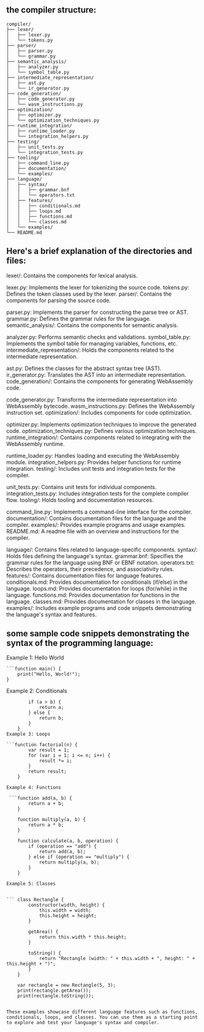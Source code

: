 ## the compiler structure:
    compiler/
    ├── lexer/
    │   ├── lexer.py
    │   └── tokens.py
    ├── parser/
    │   ├── parser.py
    │   └── grammar.py
    ├── semantic_analysis/
    │   ├── analyzer.py
    │   └── symbol_table.py
    ├── intermediate_representation/
    │   ├── ast.py
    │   └── ir_generator.py
    ├── code_generation/
    │   ├── code_generator.py
    │   └── wasm_instructions.py
    ├── optimization/
    │   ├── optimizer.py
    │   └── optimization_techniques.py
    ├── runtime_integration/
    │   ├── runtime_loader.py
    │   └── integration_helpers.py
    ├── testing/
    │   ├── unit_tests.py
    │   └── integration_tests.py
    ├── tooling/
    │   ├── command_line.py
    │   ├── documentation/
    │   └── examples/
    ├── language/
    │   ├── syntax/
    │   │   ├── grammar.bnf
    │   │   └── operators.txt
    │   ├── features/
    │   │   ├── conditionals.md
    │   │   ├── loops.md
    │   │   ├── functions.md
    │   │   └── classes.md
    │   └── examples/
    └── README.md

## Here's a brief explanation of the directories and files:

lexer/: Contains the components for lexical analysis.

lexer.py: Implements the lexer for tokenizing the source code.
tokens.py: Defines the token classes used by the lexer.
parser/: Contains the components for parsing the source code.

parser.py: Implements the parser for constructing the parse tree or AST.
grammar.py: Defines the grammar rules for the language.
semantic_analysis/: Contains the components for semantic analysis.

analyzer.py: Performs semantic checks and validations.
symbol_table.py: Implements the symbol table for managing variables, functions, etc.
intermediate_representation/: Holds the components related to the intermediate representation.

ast.py: Defines the classes for the abstract syntax tree (AST).
ir_generator.py: Translates the AST into an intermediate representation.
code_generation/: Contains the components for generating WebAssembly code.

code_generator.py: Transforms the intermediate representation into WebAssembly bytecode.
wasm_instructions.py: Defines the WebAssembly instruction set.
optimization/: Includes components for code optimization.

optimizer.py: Implements optimization techniques to improve the generated code.
optimization_techniques.py: Defines various optimization techniques.
runtime_integration/: Contains components related to integrating with the WebAssembly runtime.

runtime_loader.py: Handles loading and executing the WebAssembly module.
integration_helpers.py: Provides helper functions for runtime integration.
testing/: Includes unit tests and integration tests for the compiler.

unit_tests.py: Contains unit tests for individual components.
integration_tests.py: Includes integration tests for the complete compiler flow.
tooling/: Holds tooling and documentation resources.

command_line.py: Implements a command-line interface for the compiler.
documentation/: Contains documentation files for the language and the compiler.
examples/: Provides example programs and usage examples.
README.md: A readme file with an overview and instructions for the compiler.

language/: Contains files related to language-specific components.
syntax/: Holds files defining the language's syntax.
grammar.bnf: Specifies the grammar rules for the language using BNF or EBNF notation.
operators.txt: Describes the operators, their precedence, and associativity rules.
features/: Contains documentation files for language features.
conditionals.md: Provides documentation for conditionals (if/else) in the language.
loops.md: Provides documentation for loops (for/while) in the language.
functions.md: Provides documentation for functions in the language.
classes.md: Provides documentation for classes in the language.
examples/: Includes example programs and code snippets demonstrating the language's syntax and features.

 ## some sample code snippets demonstrating the syntax of the programming language:

Example 1: Hello World

    ```function main() {
        print("Hello, World!");
    }

Example 2: Conditionals


```function max(a, b) {
        if (a > b) {
            return a;
        } else {
            return b;
        }
    }
Example 3: Loops

```function factorial(n) {
        var result = 1;
        for (var i = 1; i <= n; i++) {
            result *= i;
        }
        return result;
    }

Example 4: Functions

 ```function add(a, b) {
        return a + b;
    }

    function multiply(a, b) {
        return a * b;
    }

    function calculate(a, b, operation) {
        if (operation == "add") {
            return add(a, b);
        } else if (operation == "multiply") {
            return multiply(a, b);
        }
    }

Example 5: Classes


``` class Rectangle {
        constructor(width, height) {
            this.width = width;
            this.height = height;
        }

        getArea() {
            return this.width * this.height;
        }

        toString() {
            return "Rectangle (width: " + this.width + ", height: " + this.height + ")";
        }
    }

    var rectangle = new Rectangle(5, 3);
    print(rectangle.getArea());
    print(rectangle.toString());


These examples showcase different language features such as functions, conditionals, loops, and classes. You can use them as a starting point to explore and test your language's syntax and compiler.